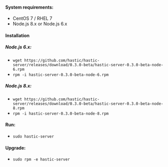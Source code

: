 #### System requirements:
- CentOS 7 / RHEL 7
- Node.js 8.x or Node.js 6.x

#### Installation 
##### Node.js 6.x:
- `wget https://github.com/hastic/hastic-server/releases/download/0.3.0-beta/hastic-server-0.3.0-beta-node-6.rpm`
- `rpm -i hastic-server-0.3.0-beta-node-6.rpm`

##### Node.js 8.x:
- `wget https://github.com/hastic/hastic-server/releases/download/0.3.0-beta/hastic-server-0.3.0-beta-node-8.rpm`
- `rpm -i hastic-server-0.3.0-beta-node-8.rpm`

#### Run:
- `sudo hastic-server`

#### Upgrade:
- `sudo rpm -e hastic-server`